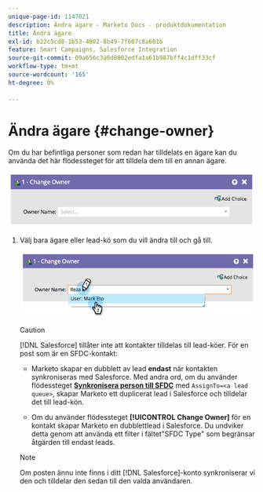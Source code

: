 ```yaml
---
unique-page-id: 1147021
description: Ändra ägare - Marketo Docs - produktdokumentation
title: Ändra ägare
exl-id: b22c5cd8-1b53-4802-8b49-7f607c8a601b
feature: Smart Campaigns, Salesforce Integration
source-git-commit: 09a656c3a0d0002edfa1a61b987bff4c1dff33cf
workflow-type: tm+mt
source-wordcount: '165'
ht-degree: 0%

---
```


# Ändra ägare {#change-owner}

Om du har befintliga personer som redan har tilldelats en ägare kan du använda det här flödessteget för att tilldela dem till en annan ägare.

![](assets/change-owner-1.png)

1. Välj bara ägare eller lead-kö som du vill ändra till och gå till.

   ![](assets/change-owner-2.png)

   >[!CAUTION]
   >
   >[!DNL Salesforce] tillåter inte att kontakter tilldelas till lead-köer. För en post som är en SFDC-kontakt:
   >
   >* Marketo skapar en dubblett av lead **endast** när kontakten synkroniseras med Salesforce. Med andra ord, om du använder flödessteget **[Synkronisera person till SFDC](/help/marketo/product-docs/core-marketo-concepts/smart-campaigns/salesforce-flow-actions/sync-person-to-sfdc.md)** med `AssignTo=<a lead queue>`, skapar Marketo ett duplicerat lead i Salesforce och tilldelar det till lead-kön.
   >
   >* Om du använder flödessteget **[!UICONTROL Change Owner]** för en kontakt skapar Marketo en dubblettlead i Salesforce. Du undviker detta genom att använda ett filter i fältet&quot;SFDC Type&quot; som begränsar åtgärden till endast leads.

   >[!NOTE]
   >
   >Om posten ännu inte finns i ditt [!DNL Salesforce]-konto synkroniserar vi den och tilldelar den sedan till den valda användaren.
